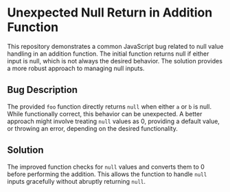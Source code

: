 # Unexpected Null Return in Addition Function

This repository demonstrates a common JavaScript bug related to null value handling in an addition function. The initial function returns null if either input is null, which is not always the desired behavior.  The solution provides a more robust approach to managing null inputs.

## Bug Description

The provided `foo` function directly returns `null` when either `a` or `b` is null. While functionally correct, this behavior can be unexpected. A better approach might involve treating `null` values as 0, providing a default value, or throwing an error, depending on the desired functionality.

## Solution

The improved function checks for `null` values and converts them to 0 before performing the addition.  This allows the function to handle `null` inputs gracefully without abruptly returning `null`.